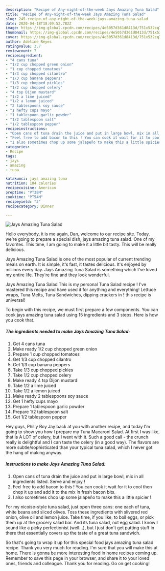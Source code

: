 ```yaml
---
description: "Recipe of Any-night-of-the-week Jays Amazing Tuna Salad"
title: "Recipe of Any-night-of-the-week Jays Amazing Tuna Salad"
slug: 245-recipe-of-any-night-of-the-week-jays-amazing-tuna-salad
date: 2020-04-18T18:09:52.782Z
image: https://img-global.cpcdn.com/recipes/4e5057d361d8413d/751x532cq70/jays-amazing-tuna-salad-recipe-main-photo.jpg
thumbnail: https://img-global.cpcdn.com/recipes/4e5057d361d8413d/751x532cq70/jays-amazing-tuna-salad-recipe-main-photo.jpg
cover: https://img-global.cpcdn.com/recipes/4e5057d361d8413d/751x532cq70/jays-amazing-tuna-salad-recipe-main-photo.jpg
author: Adeline Reyes
ratingvalue: 3.7
reviewcount: 7
recipeingredient:
- "4 cans tuna"
- "1/2 cup chopped green onion"
- "1 cup chopped tomatoes"
- "1/3 cup chopped cilantro"
- "1/3 cup banana peppers"
- "1/3 cup chopped pickles"
- "1/2 cup chopped celery"
- "4 tsp Dijon mustard"
- "1/2 a lime juiced"
- "1/2 a lemon juiced"
- "2 tablespoons soy sauce"
- "1 hefty cups mayo"
- "1 tablespoon garlic powder"
- "1/2 tablespoon salt"
- "1/2 tablespoon pepper"
recipeinstructions:
- "Open cans of tuna drain the juice and put in large bowl, mix in all ingredients listed. Serve and enjoy !"
- "Feel free to add bacon to this ! You can cook it wait for it to cool then chop it up and add it to the mix in fresh bacon bits."
- "I also sometimes chop up some jalapeño to make this a little spicier !"
categories:
- Recipe
tags:
- jays
- amazing
- tuna

katakunci: jays amazing tuna 
nutrition: 184 calories
recipecuisine: American
preptime: "PT38M"
cooktime: "PT54M"
recipeyield: "3"
recipecategory: Dinner

---
```



![Jays Amazing Tuna Salad](https://img-global.cpcdn.com/recipes/4e5057d361d8413d/751x532cq70/jays-amazing-tuna-salad-recipe-main-photo.jpg)

Hello everybody, it is me again, Dan, welcome to our recipe site. Today, we're going to prepare a special dish, jays amazing tuna salad. One of my favorites. This time, I am going to make it a little bit tasty. This will be really delicious.

Jays Amazing Tuna Salad is one of the most popular of current trending meals on earth. It is simple, it's fast, it tastes delicious. It's enjoyed by millions every day. Jays Amazing Tuna Salad is something which I've loved my entire life. They're fine and they look wonderful.

Jays Amazing Tuna Salad This is my personal Tuna Salad recipe ! I&#39;ve mastered this recipe and have used it for anything and everything! Lettuce wraps, Tuna Melts, Tuna Sandwiches, dipping crackers in ! this recipe is universal!


To begin with this recipe, we must first prepare a few components. You can cook jays amazing tuna salad using 15 ingredients and 3 steps. Here is how you cook that.

<!--inarticleads1-->

##### The ingredients needed to make Jays Amazing Tuna Salad:

1. Get 4 cans tuna
1. Make ready 1/2 cup chopped green onion
1. Prepare 1 cup chopped tomatoes
1. Get 1/3 cup chopped cilantro
1. Get 1/3 cup banana peppers
1. Take 1/3 cup chopped pickles
1. Take 1/2 cup chopped celery
1. Make ready 4 tsp Dijon mustard
1. Take 1/2 a lime juiced
1. Take 1/2 a lemon juiced
1. Make ready 2 tablespoons soy sauce
1. Get 1 hefty cups mayo
1. Prepare 1 tablespoon garlic powder
1. Prepare 1/2 tablespoon salt
1. Get 1/2 tablespoon pepper


Hey guys, Philly Boy Jay back at you with another recipe, and today I&#39;m going to show you how I prepare my Tuna Macaroni Salad. At first I was like, that is A LOT of celery, but I went with it. Such a good call - the crunch really is delightful and I can taste the celery (in a good way). The flavors are more subtle/sophisticated than your typical tuna salad, which I never got the hang of making anyway. 

<!--inarticleads2-->

##### Instructions to make Jays Amazing Tuna Salad:

1. Open cans of tuna drain the juice and put in large bowl, mix in all ingredients listed. Serve and enjoy !
1. Feel free to add bacon to this ! You can cook it wait for it to cool then chop it up and add it to the mix in fresh bacon bits.
1. I also sometimes chop up some jalapeño to make this a little spicier !


For my nicoise-style tuna salad, just open three cans: one each of tuna, white beans and sliced olives. Toss these ingredients with slivered red onion, olive oil and lemon juice. Take time, if you like, to boil eggs, or pick them up at the grocery salad bar. And its tuna salad, not egg salad. I know I sound like a picky perfectionist (well…), but I just don&#39;t get putting stuff in there that essentially covers up the taste of a great tuna sandwich. 

So that's going to wrap it up for this special food jays amazing tuna salad recipe. Thank you very much for reading. I'm sure that you will make this at home. There is gonna be more interesting food in home recipes coming up. Remember to save this page in your browser, and share it to your loved ones, friends and colleague. Thank you for reading. Go on get cooking!
